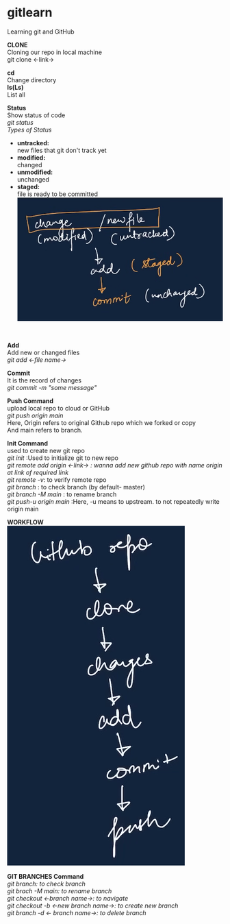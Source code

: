 # gitlearn
Learning git and GitHub

**CLONE**<br>
Cloning our repo in local machine<br>
git clone <-link-> <br>

**cd** <br>
Change directory<br>
**ls(Ls)**<br>
List all   

  **Status**<br>
Show status of code  
_git status_  
*Types of Status* 
- **untracked:**<br> new files that git don't track yet
- **modified:**<br> changed
- **unmodified:**<br> unchanged
- **staged:** <br> file is ready to be committed\
![Types of Status](img.png)
<br>

**Add**<br>
Add new or changed files  
*git add <-file name->*  

**Commit**<br>
It is the record of changes  
_git commit -m "some message"_ 

**Push Command**  
upload local repo to cloud or GitHub  
_git push origin main_  
Here, Origin refers to original Github repo which we forked or copy  
And main refers to branch.  

**Init Command**  
used to create new git repo  
_git init_ :Used to initialize git to new repo  
_git remote add origin <-link-> : wanna add new github repo with name origin at link of required link_  
_git remote -v_: to verify remote repo  
_git branch_ : to check branch (by default- master)   
_git branch -M main_ : to rename branch   
_git push-u origin main_ :Here, -u means to upstream. to not repeatedly write origin main  

**WORKFLOW**  
![Workflow](img_1.png)

**GIT BRANCHES Command**  
_git branch: to check branch   
git brach -M main: to rename branch     
git checkout <-branch name->: to navigate  
git checkout -b  <-new branch name->: to create new branch  
git branch -d <- branch name->: to delete branch_  






 




